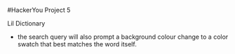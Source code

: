 #HackerYou Project 5

Lil Dictionary

- the search query will also prompt a background colour change to a color swatch that best matches the word itself.